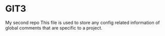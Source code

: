 # GIT3
My second repo
This file is used to store any config related information of global comments that are specific to a project.
